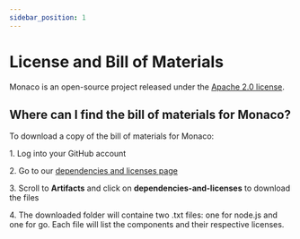 ```yaml
---
sidebar_position: 1
---
```

# License and Bill of Materials

Monaco is an open-source project released under the [Apache 2.0 license](https://github.com/dynatrace-oss/dynatrace-monitoring-as-code/blob/main/LICENSE).

## Where can I find the bill of materials for Monaco?

To download a copy of the bill of materials for Monaco:

1\. Log into your GitHub account

2\. Go to our [dependencies and licenses page](https://github.com/dynatrace-oss/dynatrace-monitoring-as-code/actions/runs/1841276071)

3\. Scroll to **Artifacts** and click on **dependencies-and-licenses** to download the files

4\. The downloaded folder will containe two .txt files: one for node.js and one for go. Each file will list the components and their respective licenses. 
